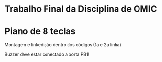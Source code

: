# Trabalho Final da Disciplina de OMIC
# Piano de 8 teclas

Montagem e linkedição dentro dos códigos (1a e 2a linha)

Buzzer deve estar conectado a porta PB1!
